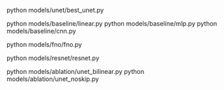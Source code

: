 python models/unet/best_unet.py

python models/baseline/linear.py
python models/baseline/mlp.py
python models/baseline/cnn.py

python models/fno/fno.py

python models/resnet/resnet.py

python models/ablation/unet_bilinear.py
python models/ablation/unet_noskip.py